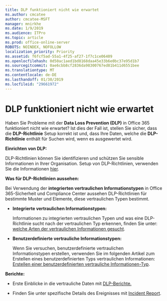```yaml
---
title: DLP funktioniert nicht wie erwartet
ms.author: cmcatee
author: cmcatee-MSFT
manager: mnirkhe
ms.date: 1/9/2019
ms.audience: ITPro
ms.topic: article
ms.prod: office-online-server
ROBOTS: NOINDEX, NOFOLLOW
localization_priority: Priority
ms.assetid: f6fcf5ad-55a1-4f25-af27-1f7c1ce06409
ms.openlocfilehash: 0d50ac1aed1bd8168daa45e33b6e0bc37e95d1b7
ms.sourcegitcommit: 0ae6cbb8cf2836da98300767ed81b411d6551bee
ms.translationtype: MT
ms.contentlocale: de-DE
ms.lasthandoff: 01/30/2019
ms.locfileid: "29661972"
---
```

# <a name="dlp-not-working-as-expected"></a>DLP funktioniert nicht wie erwartet


Haben Sie Probleme mit der **Data Loss Prevention (DLP)** in Office 365 funktioniert nicht wie erwartet? Ist dies der Fall ist, stellen Sie sicher, dass die **DLP-Richtlinie** Setup korrekt ist und, dass Ihre Daten, welche die **DLP-Richtlinie** enthält für Suchen wird, wenn es ausgewertet wird. 
  
 **Einrichten von DLP:**
  
DLP-Richtlinien können Sie identifizieren und schützen Sie sensible Informationen in Ihrer Organisation. Setup von DLP-Richtlinien, verwenden Sie die Informationen [hier](https://docs.microsoft.com/office365/securitycompliance/prevent-data-loss#set-up-dlp).
  
 **Was für DLP-Richtlinien aussehen:**
  
Bei Verwendung der **integrierten vertraulichen Informationstypen** in Office 365-Sicherheit und Compliance Center aussehen DLP-Richtlinien für bestimmte Muster und Elemente, diese vertraulichen Typen bestimmt. 
  
- **Integrierte vertraulichen Informationstypen:**
    
    Informationen zu integrierten vertraulichen Typen und was eine DLP-Richtlinie sucht nach der vertraulichen Typ erkennen, finden Sie unter: [welche Arten der vertraulichen Informationen gesucht](https://docs.microsoft.com/office365/securitycompliance/what-the-sensitive-information-types-look-for).
    
- **Benutzerdefinierte vertrauliche Informationstypen:**
    
    Wenn Sie versuchen, benutzerdefinierte vertraulichen Informationstypen erstellen, verwenden Sie im folgenden Artikel zum Erstellen eines benutzerdefinierten Typs vertraulichen Informationen: [Erstellen einer benutzerdefinierten vertrauliche Informationen-Typ](https://docs.microsoft.com/office365/securitycompliance/create-a-custom-sensitive-information-type).
    
 **Berichte:**
  
- Erste Einblicke in die vertrauliche Daten mit [DLP-Berichte.](https://docs.microsoft.com/office365/securitycompliance/data-loss-prevention-policies#dlp-reports)
    
- Finden Sie unter spezifische Details des Ereignisses mit [Incident Report](https://docs.microsoft.com/office365/securitycompliance/data-loss-prevention-policies#incident-reports).
    

